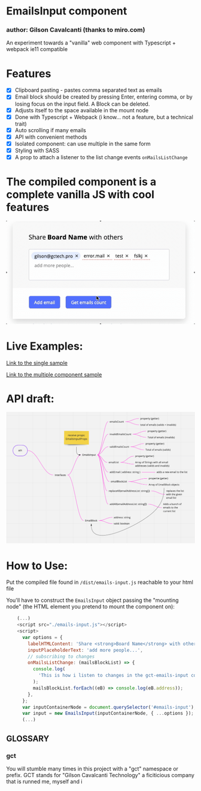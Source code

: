 # EmailsInput component

### author: Gilson Cavalcanti (thanks to miro.com)

An experiment towards a "vanilla" web component with Typescript + webpack ie11 compatible

# Features

- [x] Clipboard pasting - pastes comma separated text as emails
- [x] Email block should be created by pressing Enter, entering comma, or by losing focus on the input field. A Block can be deleted.
- [x] Adjusts itself to the space available in the mount node
- [x] Done with Typescript + Webpack (i know... not a feature, but a technical trait)
- [x] Auto scrolling if many emails
- [x] API with convenient methods
- [x] Isolated component: can use multiple in the same form
- [x] Styling with SASS
- [x] A prop to attach a listener to the list change events `onMailsListChange`

# The compiled component is a complete vanilla JS with cool features

![gct-emails-input screen capture](./src/assets/capture2020-05-18-01.gif)

# Live Examples:

[Link to the single sample](https://gilsoncav.github.io/emails-tags-input/dist/index.html)

[Link to the multiple component sample](https://gilsoncav.github.io/emails-tags-input/dist/emails-input__form-example_multiple.html)

# API draft:

![gct-emails-input api illustration](./src/assets/2020-05-18-API-draft2.png)

# How to Use:

Put the compiled file found in `/dist/emails-input.js` reachable to your html file

You'll have to construct the `EmailsInput` object passing the "mounting node" (the HTML element you pretend to mount the component on):

```javascript
    (...)
    <script src="./emails-input.js"></script>
    <script>
      var options = {
        labelHTMLContent: 'Share <strong>Board Name</strong> with others',
        inputPlaceholderText: 'add more people...',
        // subscribing to changes
        onMailsListChange: (mailsBlockList) => {
          console.log(
            'This is how i listen to changes in the gct-emails-input component...'
          );
          mailsBlockList.forEach((eB) => console.log(eB.address));
        },
      };
      var inputContainerNode = document.querySelector('#emails-input');
      var input = new EmailsInput(inputContainerNode, { ...options });
      (...)
```

## GLOSSARY

### gct

You will stumble many times in this project with a "gct" namespace or prefix.
GCT stands for "Gilson Cavalcanti Technology" a ficiticious company that is runned me, myself and i
